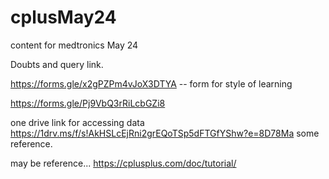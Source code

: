 # cplusMay24
content for medtronics May 24

Doubts and query link.


https://forms.gle/x2gPZPm4vJoX3DTYA  -- form for style of learning

https://forms.gle/Pj9VbQ3rRiLcbGZi8

one drive link for accessing data
https://1drv.ms/f/s!AkHSLcEjRni2grEQoTSp5dFTGfYShw?e=8D78Ma some reference.


may  be reference...
https://cplusplus.com/doc/tutorial/




